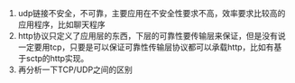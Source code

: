 1. udp链接不安全，不可靠，主要应用在不安全性要求不高，效率要求比较高的应用程序，比如聊天程序
2. http协议只定义了应用层的东西，下层的可靠性要传输层来保证，但是没有说一定要用tcp，只要是可以保证可靠性传输层协议都可以承载http，比如有基于sctp的http实现。
3. 再分析一下TCP/UDP之间的区别